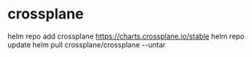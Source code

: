 # crossplane

helm repo add crossplane https://charts.crossplane.io/stable 
helm repo update
helm pull crossplane/crossplane --untar
